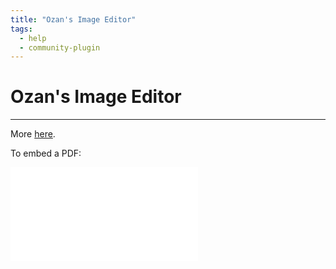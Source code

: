 ```yaml
---
title: "Ozan's Image Editor"
tags:
  - help
  - community-plugin
---
```

# Ozan's Image Editor
---
More [here](https://github.com/ozntel/oz-image-in-editor-obsidian).

To embed a PDF:

![](/goodnotes/linker-notes.pdf#page=2)